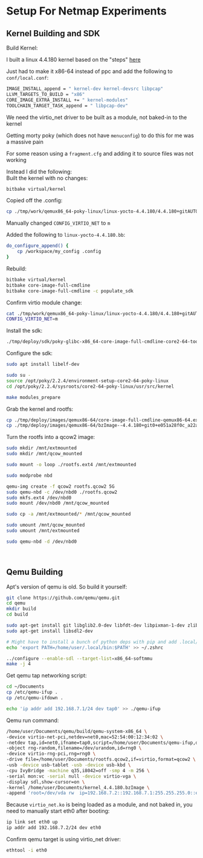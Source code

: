 # Setup For Netmap Experiments

## Kernel Building and SDK

Build Kernel:  

I built a linux 4.4.180 kernel based on the "steps" [here](../YoctoStuff/Dockerized_morty/build_commands.sh)  

Just had to make it x86-64 instead of ppc and add the following to `conf/local.conf`:
```sh
IMAGE_INSTALL_append = " kernel-dev kernel-devsrc libpcap"
LLVM_TARGETS_TO_BUILD = "x86"
CORE_IMAGE_EXTRA_INSTALL += " kernel-modules"
TOOLCHAIN_TARGET_TASK_append = " libpcap-dev"
```

We need the virtio_net driver to be built as a module, not baked-in to the kernel  

Getting morty poky (which does not have `menuconfig`) to do this for me was a massive pain  

For some reason using a `fragment.cfg` and adding it to source files was not working  

Instead I did the following:  
Built the kernel with no changes:
```sh
bitbake virtual/kernel
```
Copied off the .config:
```sh
cp ./tmp/work/qemux86_64-poky-linux/linux-yocto-4.4.180/4.4.180+gitAUTOINC+e051a28f0c_a22a2726d0-r0/linux-qemux86_64-standard-build/.config ~/Documents/dockerized_morty/my_config
```
Manually changed `CONFIG_VIRTIO_NET` to `m`  

Added the following to `linux-yocto-4.4.180.bb`:
```sh
do_configure_append() {
    cp /workspace/my_config .config
}
```

Rebuild:

```sh
bitbake virtual/kernel
bitbake core-image-full-cmdline
bitbake core-image-full-cmdline -c populate_sdk
```

Confirm virtio module change:
```sh
cat ./tmp/work/qemux86_64-poky-linux/linux-yocto-4.4.180/4.4.180+gitAUTOINC+e051a28f0c_a22a2726d0-r0/linux-qemux86_64-standard-build/.config | grep -i virtio_net
CONFIG_VIRTIO_NET=m
```

Install the sdk:
```sh
./tmp/deploy/sdk/poky-glibc-x86_64-core-image-full-cmdline-core2-64-toolchain-2.2.4.sh
```

Configure the sdk:
```sh
sudo apt install libelf-dev

sudo su -
source /opt/poky/2.2.4/environment-setup-core2-64-poky-linux
cd /opt/poky/2.2.4/sysroots/core2-64-poky-linux/usr/src/kernel

make modules_prepare
```

Grab the kernel and rootfs:
```sh
cp ./tmp/deploy/images/qemux86-64/core-image-full-cmdline-qemux86-64.ext4 ~/Documents/rootfs.ext4
cp ./tmp/deploy/images/qemux86-64/bzImage--4.4.180+git0+e051a28f0c_a22a2726d0-r0-qemux86-64-20250713150853.bin ~/Documents/kernel_4.4.180.bzImage
```

Turn the rootfs into a qcow2 image:
```sh
sudo mkdir /mnt/extmounted
sudo mkdir /mnt/qcow_mounted

sudo mount -o loop ./rootfs.ext4 /mnt/extmounted

sudo modprobe nbd

qemu-img create -f qcow2 rootfs.qcow2 5G
sudo qemu-nbd -c /dev/nbd0 ./rootfs.qcow2
sudo mkfs.ext4 /dev/nbd0
sudo mount /dev/nbd0 /mnt/qcow_mounted

sudo cp -a /mnt/extmounted/* /mnt/qcow_mounted

sudo umount /mnt/qcow_mounted
sudo umount /mnt/extmounted

sudo qemu-nbd -d /dev/nbd0
```

<br />

## Qemu Building

Apt's version of qemu is old. So build it yourself:
```sh
git clone https://github.com/qemu/qemu.git
cd qemu
mkdir build
cd build

sudo apt-get install git libglib2.0-dev libfdt-dev libpixman-1-dev zlib1g-dev ninja-build
sudo apt-get install libsdl2-dev

# Might have to install a bunch of python deps with pip and add .local/bin to your path...
echo 'export PATH=/home/user/.local/bin:$PATH' >> ~/.zshrc

../configure --enable-sdl --target-list=x86_64-softmmu
make -j 4
```

Get qemu tap networking script:
```sh
cd ~/Documents
cp /etc/qemu-ifup .
cp /etc/qemu-ifdown .

echo 'ip addr add 192.168.7.1/24 dev tap0' >> ./qemu-ifup
```

Qemu run command:
```sh
/home/user/Documents/qemu/build/qemu-system-x86_64 \
-device virtio-net-pci,netdev=net0,mac=52:54:00:12:34:02 \
-netdev tap,id=net0,ifname=tap0,script=/home/user/Documents/qemu-ifup,downscript=/home/user/Documents/qemu-ifdown \
-object rng-random,filename=/dev/urandom,id=rng0 \
-device virtio-rng-pci,rng=rng0 \
-drive file=/home/user/Documents/rootfs.qcow2,if=virtio,format=qcow2 \
-usb -device usb-tablet -usb -device usb-kbd \
-cpu IvyBridge -machine q35,i8042=off -smp 4 -m 256 \
-serial mon:vc -serial null -device virtio-vga \
-display sdl,show-cursor=on \
-kernel /home/user/Documents/kernel_4.4.180.bzImage \
-append 'root=/dev/vda rw  ip=192.168.7.2::192.168.7.1:255.255.255.0::eth0:off:8.8.8.8 net.ifnames=0 oprofile.timer=1 tsc=reliable no_timer_check rcupdate.rcu_expedited=1 swiotlb=0'
```

Because `virtio_net.ko` is being loaded as a module, and not baked in, you need to manually start eth0 after booting:
```sh
ip link set eth0 up
ip addr add 192.168.7.2/24 dev eth0
```

Confirm qemu target is using virtio_net driver:
```sh
ethtool -i eth0
```
